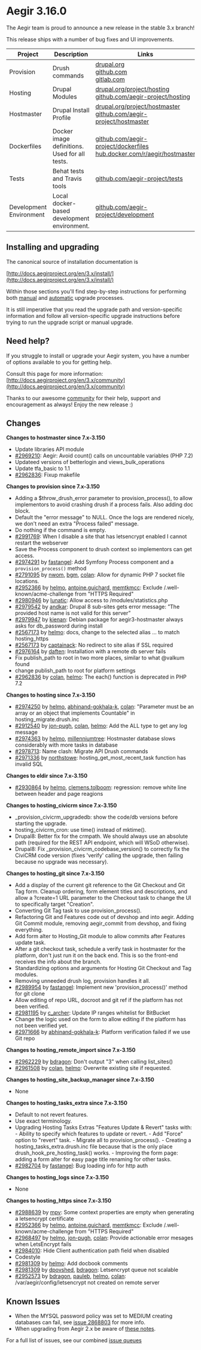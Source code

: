 Aegir 3.16.0
=========

The Aegir team is proud to announce a new release in the stable 3.x branch!

This release ships with a number of bug fixes and UI improvements.



| Project   | Description | Links | Status |
|-----------|------------ |-------------------|--------|
| Provision | Drush commands | [drupal.org](https://www.drupal.org/project/provision) <br /> [github.com](https://github.com/aegir-project/provision) <br /> [gitlab.com](https://gitlab.com/aegir/provision)| [![build status](https://gitlab.com/aegir/provision/badges/7.x-3.x/build.svg)](https://gitlab.com/aegir/provision/)|
| Hosting | Drupal Modules| [drupal.org/project/hosting](https://www.drupal.org/project/hosting) <br /> [github.com/aegir-project/hosting](https://github.com/aegir-project/hosting) | |
| Hostmaster | Drupal Install Profile |[drupal.org/project/hostmaster](https://www.drupal.org/project/hostmaster) <br /> [github.com/aegir-project/hostmaster](https://github.com/aegir-project/hostmaster) | |
| Dockerfiles | Docker image definitions. Used for all tests. | [github.com/aegir-project/dockerfiles](https://github.com/aegir-project/dockerfiles)<br /> [hub.docker.com/r/aegir/hostmaster](https://hub.docker.com/r/aegir/hostmaster) | |
| Tests | Behat tests and Travis tools | [github.com/aegir-project/tests](https://github.com/aegir-project/tests) | |
| Development Environment | Local docker-based development environment. | [github.com/aegir-project/development](https://github.com/aegir-project/development) | [![Build Status](https://travis-ci.org/aegir-project/development.svg?branch=master)](https://travis-ci.org/aegir-project/development) |


Installing and upgrading
------------------------

The canonical source of installation documentation is

[http://docs.aegirproject.org/en/3.x/install/](http://docs.aegirproject.org/en/3.x/install/)

Within those sections you'll find step-by-step instructions for performing both [manual](/install/upgrade/#manual-upgrade) and [automatic](/install/upgrade/#upgrades-with-upgradesh-script) upgrade processes.

It is still imperative that you read the upgrade path and version-specific information and follow all version-specific upgrade instructions before trying to run the upgrade script or manual upgrade.


Need help?
----------

If you struggle to install or upgrade your Aegir system, you have a number of options available to you for getting help.

Consult this page for more information: [http://docs.aegirproject.org/en/3.x/community](http://docs.aegirproject.org/en/3.x/community)

Thanks to our awesome [community](http://docs.aegirproject.org/en/3.x/community) for their help, support and encouragement as always! Enjoy the new release :)


Changes
-------

**Changes to hostmaster since 7.x-3.150**

* Update libraries API module
* [#2969210](https://www.drupal.org/2969210): Aegir: Avoid count() calls on uncountable variables (PHP 7.2)
* Updateed versions of betterlogin and views_bulk_operations
* Update tfa_basic to 1.1
* [#2962836](https://www.drupal.org/2962836): Fixup makefile


**Changes to provision since 7.x-3.150**

* Adding a $throw_drush_error parameter to provision_process(), to allow implementors to avoid crashing drush if a process fails. Also adding doc block.
* Default the "error message" to NULL. Once the logs are rendered nicely, we don't need an extra "Process failed" message.
* Do nothing if the command is empty.
* [#2991769](https://www.drupal.org/2991769): When I disable a site that has letsencrypt enabled I cannot restart the webserver
* Save the Process component to drush context so implementors can get access.
* [#2974291](https://www.drupal.org/2974291) by [fastangel](/u/fastangel): Add Symfony Process component and a `provision_process()` method
* [#2791095](https://www.drupal.org/2791095) by [nwom](/u/nwom), [bgm](/u/bgm), [colan](/u/colan): Allow for dynamic PHP 7 socket file locations.
* [#2952366](https://www.drupal.org/2952366) by [helmo](/u/helmo), [antoine.guichard](/u/antoine.guichard), [memtkmcc](/u/memtkmcc): Exclude /.well-known/acme-challenge from "HTTPS Required"
* [#2980946](https://www.drupal.org/2980946) by [lunatic](/u/lunatic): Allow access to /modules/statistics.php
* [#2979542](https://www.drupal.org/2979542) by [andkar](/u/andkar): Drupal 8 sub-sites gets error message: ”The provided host name is not valid for this server”
* [#2979947](https://www.drupal.org/2979947) by [kienan](/u/kienan): Debian package for aegir3-hostmaster always asks for db_password during install
* [#2567173](https://www.drupal.org/2567173) by [helmo](/u/helmo): docs, change to the selected alias ... to match hosting_https
* [#2567173](https://www.drupal.org/2567173) by [captainack](/u/captainack): No redirect to site alias if SSL required
* [#2976164](https://www.drupal.org/2976164) by [daften](/u/daften): Installation with a remote db server fails
* Fix publish_path to root in two more places, similar to what @valkum found
* change publish_path to root for platform settings
* [#2962836](https://www.drupal.org/2962836) by [colan](/u/colan), [helmo](/u/helmo): The each() function is deprecated in PHP 7.2


**Changes to hosting since 7.x-3.150**

* [#2974250](https://www.drupal.org/2974250) by [helmo](/u/helmo), [abhinand-gokhala-k](/u/abhinand-gokhala-k), [colan](/u/colan): "Parameter must be an array or an object that implements Countable" in hosting_migrate.drush.inc
* [#2912540](https://www.drupal.org/2912540) by [jon-pugh](/u/jon-pugh), [colan](/u/colan), [helmo](/u/helmo): Add the ALL type to get any log message
* [#2974363](https://www.drupal.org/2974363) by [helmo](/u/helmo), [millenniumtree](/u/millenniumtree): Hostmaster database slows considerably with more tasks in database
* [#2978713](https://www.drupal.org/2978713): Name clash: Migrate API Drush commands
* [#2971336](https://www.drupal.org/2971336) by [northstowe](/u/northstowe): hosting_get_most_recent_task function has invalid SQL


**Changes to eldir since 7.x-3.150**

* [#2930864](https://www.drupal.org/2930864) by [helmo](/u/helmo), [clemens.tolboom](/u/clemens.tolboom): regression: remove white line between header and page reagions


**Changes to hosting_civicrm since 7.x-3.150**

* _provision_civicrm_upgradedb: show the code/db versions before starting the upgrade.
* hosting_civicrm_cron: use time() instead of mktime().
* Drupal8: Better fix for the crmpath. We should always use an absolute path (required for the REST API endpoint, which will WSoD otherwise).
* Drupal8: Fix _provision_civicrm_codebase_version() to correctly fix the CiviCRM code version (fixes 'verify' calling the upgrade, then failing because no upgrade was necessary).


**Changes to hosting_git since 7.x-3.150**

* Add a display of the current git reference to the Git Checkout  and Git Tag form. Cleanup ordering, form element titles and descriptions, and allow a ?create=1 URL parameter to the Checkout task to change the UI to specifically target "Creation".
* Converting Git Tag task to use provision_process().
* Refactoring Git and Features code out of devshop and into aegir. Adding Git Commit module, removing aegir_commit from devshop, and fixing everything.
* Add form alter to Hosting_Git module to allow commits after Features update task.
* After a git checkout task, schedule a verify task in hostmaster for the platform, don't just run it on the back end. This is so the front-end receives the info about the branch.
* Standardizing options and arguments for Hosting Git Checkout and Tag modules.
* Removing unneeded drush log, provision handles it all.
* [#2989954](https://www.drupal.org/2989954) by [fastangel](/u/fastangel): Implement new 'provision_process()' method for git clone
* Allow editing of repo URL, docroot and git ref if the platform has not been verified.
* [#2981195](https://www.drupal.org/2981195) by [c_archer](/u/c_archer): Update IP ranges whitelist for BitBucket
* Change the logic used on the form to allow editing if the platform has not been verified yet.
* [#2971666](https://www.drupal.org/2971666) by [abhinand-gokhala-k](/u/abhinand-gokhala-k): Platform verification failed if we use Git repo


**Changes to hosting_remote_import since 7.x-3.150**

* [#2962229](https://www.drupal.org/2962229) by [bdragon](/u/bdragon): Don't output "3" when calling list_sites()
* [#2961508](https://www.drupal.org/2961508) by [colan](/u/colan), [helmo](/u/helmo): Overwrite existing site if requested.


**Changes to hosting_site_backup_manager since 7.x-3.150**

* None


**Changes to hosting_tasks_extra since 7.x-3.150**

* Default to not revert features.
* Use exact terminology.
* Upgrading Hosting Tasks Extras "Features Update & Revert" tasks with:  - Ability to specify which features to update or revert.  - Add "Force" option to "revert" task.  - Migrate all to provision_process().  - Creating a hosting_tasks_extra.drush.inc file because that is the only place drush_hook_pre_hosting_task() works.  - Improving the form page: adding a form alter for easy page title renaming for other tasks.
* [#2982704](https://www.drupal.org/2982704) by [fastangel](/u/fastangel): Bug loading info for http auth


**Changes to hosting_logs since 7.x-3.150**

* None


**Changes to hosting_https since 7.x-3.150**

* [#2988639](https://www.drupal.org/2988639) by [mpv](/u/mpv): Some context properties are empty when generating a letsencrypt certificate
* [#2952366](https://www.drupal.org/2952366) by [helmo](/u/helmo), [antoine.guichard](/u/antoine.guichard), [memtkmcc](/u/memtkmcc): Exclude /.well-known/acme-challenge from "HTTPS Required"
* [#2968497](https://www.drupal.org/2968497) by [helmo](/u/helmo), [jon-pugh](/u/jon-pugh), [colan](/u/colan): Provide actionable error mesages when LetsEncrypt fails
* [#2984010](https://www.drupal.org/2984010): Hide Client authentication path field when disabled
* Codestyle
* [#2981309](https://www.drupal.org/2981309) by [helmo](/u/helmo): Add docbook comments
* [#2981309](https://www.drupal.org/2981309) by [dpovshed](/u/dpovshed), [bdragon](/u/bdragon): Letsencrypt queue not scalable
* [#2952573](https://www.drupal.org/2952573) by [bdragon](/u/bdragon), [pauleb](/u/pauleb), [helmo](/u/helmo), [colan](/u/colan): /var/aegir/config/letsencrypt not created on remote server





Known Issues
------------
* When the MYSQL password policy was set to MEDIUM creating databases can fail, see [issue 2868803](https://www.drupal.org/project/hostmaster/issues/2868803) for more info.
* When upgrading from Aegir 2.x be aware of [these notes](../install/upgrade/#major-upgrade-from-aegir-6x-2x).

For a full list of issues, see our combined [issue queues](https://www.drupal.org/project/issues?projects=provision%2C+hosting%2C+eldir%2C+Hostmaster+%28Aegir%29%2C+Aegir+Hosting+Git%2C+Aegir+Hosting+tasks+extra%2C+Aegir+Hosting+Logs%2C+Hosting+Site+Backup+Manager%2C+Aegir+Hosting+Remote+Import%2C+Aegir+Hosting+CiviCRM)
